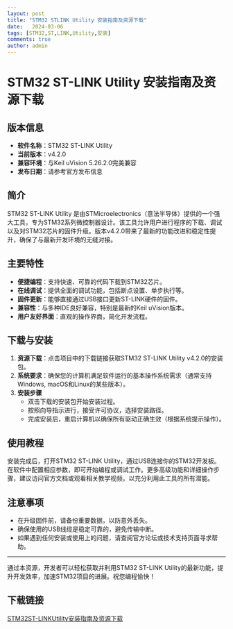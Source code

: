 ```yaml
---
layout: post
title: "STM32 STLINK Utility 安装指南及资源下载"
date:   2024-03-06
tags: [STM32,ST,LINK,Utility,安装]
comments: true
author: admin
---
```

# STM32 ST-LINK Utility 安装指南及资源下载

## 版本信息
- **软件名称**：STM32 ST-LINK Utility
- **当前版本**：v4.2.0
- **兼容环境**：与Keil uVision 5.26.2.0完美兼容
- **发布日期**：请参考官方发布信息

## 简介
STM32 ST-LINK Utility 是由STMicroelectronics（意法半导体）提供的一个强大工具，专为STM32系列微控制器设计。该工具允许用户进行程序的下载、调试以及对STM32芯片的固件升级。版本v4.2.0带来了最新的功能改进和稳定性提升，确保了与最新开发环境的无缝对接。

## 主要特性
- **便捷编程**：支持快速、可靠的代码下载到STM32芯片。
- **在线调试**：提供全面的调试功能，包括断点设置、单步执行等。
- **固件更新**：能够直接通过USB接口更新ST-LINK硬件的固件。
- **兼容性**：与多种IDE良好兼容，特别是最新的Keil uVision版本。
- **用户友好界面**：直观的操作界面，简化开发流程。

## 下载与安装
1. **资源下载**：点击项目中的下载链接获取STM32 ST-LINK Utility v4.2.0的安装包。
2. **系统要求**：确保您的计算机满足软件运行的基本操作系统需求（通常支持Windows, macOS和Linux的某些版本）。
3. **安装步骤**
   - 双击下载的安装包开始安装过程。
   - 按照向导指示进行，接受许可协议，选择安装路径。
   - 完成安装后，重启计算机以确保所有驱动正确生效（根据系统提示操作）。

## 使用教程
安装完成后，打开STM32 ST-LINK Utility，通过USB连接你的STM32开发板。在软件中配置相应参数，即可开始编程或调试工作。更多高级功能和详细操作步骤，建议访问官方文档或观看相关教学视频，以充分利用此工具的所有潜能。

## 注意事项
- 在升级固件前，请备份重要数据，以防意外丢失。
- 确保使用的USB线缆是稳定可靠的，避免传输中断。
- 如果遇到任何安装或使用上的问题，请查阅官方论坛或技术支持页面寻求帮助。

---

通过本资源，开发者可以轻松获取并利用STM32 ST-LINK Utility的最新功能，提升开发效率，加速STM32项目的进展。祝您编程愉快！

## 下载链接

[STM32ST-LINKUtility安装指南及资源下载](https://pan.quark.cn/s/e74517d1aa83)